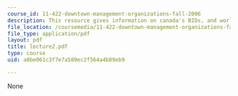 ```yaml
---
course_id: 11-422-downtown-management-organizations-fall-2006
description: This resource gives information on canada's BIDs, and world's first BID.
file_location: /coursemedia/11-422-downtown-management-organizations-fall-2006/a0be061c3f7e7a589ec2f564a4b89eb9_lecture2.pdf
file_type: application/pdf
layout: pdf
title: lecture2.pdf
type: course
uid: a0be061c3f7e7a589ec2f564a4b89eb9

---
```

None